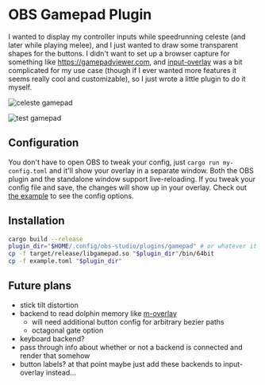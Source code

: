# OBS Gamepad Plugin

I wanted to display my controller inputs while speedrunning celeste (and later
while playing melee), and I just wanted to draw some transparent shapes for
the buttons. I didn't want to set up a browser capture for something like
https://gamepadviewer.com, and [input-overlay](https://github.com/univrsal/input-overlay)
was a bit complicated for my use case (though if I ever wanted more features
it seems really cool and customizable), so I just wrote a little plugin to do
it myself.

![celeste gamepad](https://user-images.githubusercontent.com/9326885/192166090-2c68091a-9d97-49f3-999b-1218656dddab.png)

![test gamepad](https://user-images.githubusercontent.com/9326885/192166326-8fb34abb-c0b8-44cc-b949-d9eaf4e64b10.png)

## Configuration

You don't have to open OBS to tweak your config, just
`cargo run my-config.toml` and it'll show your overlay in a separate window. Both
the OBS plugin and the standalone window support live-reloading. If you tweak
your config file and save, the changes will show up in your overlay. Check out
[the example](example.toml) to see the config options.

## Installation

``` bash
cargo build --release
plugin_dir="$HOME/.config/obs-studio/plugins/gamepad" # or whatever it is on your platform...
cp -f target/release/libgamepad.so "$plugin_dir"/bin/64bit
cp -f example.toml "$plugin_dir"
```

## Future plans

- stick tilt distortion
- backend to read dolphin memory like [m-overlay](https://github.com/bkacjios/m-overlay)
  - will need additional button config for arbitrary bezier paths
  - octagonal gate option
- keyboard backend?
- pass through info about whether or not a backend is connected and render that somehow
- button labels? at that point maybe just add these backends to input-overlay instead...
